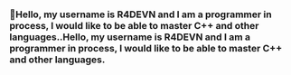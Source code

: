 <h3>👋Hello, my username is R4DEVN and I am a programmer in process, I would like to be able to master C++ and other languages..Hello, my username is R4DEVN and I am a programmer in process, I would like to be able to master C++ and other languages.</h3>
